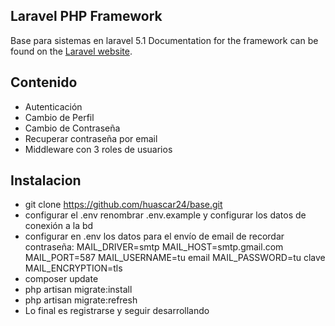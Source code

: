 ## Laravel PHP Framework
Base para sistemas en laravel 5.1
Documentation for the framework can be found on the [Laravel website](http://laravel.com/docs).
## Contenido
 - Autenticación
 - Cambio de Perfil
 - Cambio de Contraseña
 - Recuperar contraseña por email
 - Middleware con 3 roles de usuarios
## Instalacion
 - git clone https://github.com/huascar24/base.git
 - configurar el .env   renombrar .env.example y configurar los datos de conexión a la bd
 - configurar en .env los datos para el envío de email de recordar contraseña:
            MAIL_DRIVER=smtp
            MAIL_HOST=smtp.gmail.com
            MAIL_PORT=587
            MAIL_USERNAME=tu email
            MAIL_PASSWORD=tu clave
            MAIL_ENCRYPTION=tls
 - composer update
 - php artisan migrate:install
 - php artisan migrate:refresh
 - Lo final es registrarse y seguir desarrollando